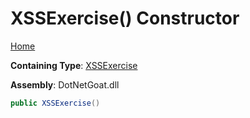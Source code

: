 # XSSExercise\(\) Constructor

[Home](../../../../../README.md)

**Containing Type**: [XSSExercise](../README.md)

**Assembly**: DotNetGoat\.dll

```csharp
public XSSExercise()
```


